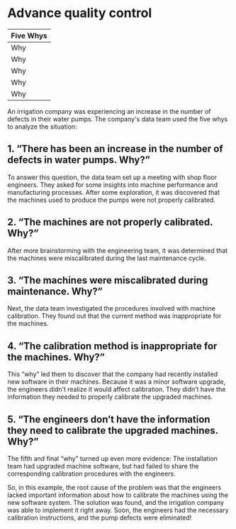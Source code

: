 # Advance quality control

|Five Whys|
|---|
|Why|
|Why|
|Why|
|Why|
|Why|

An irrigation company was experiencing an increase in the number of defects in their water pumps. The company's data team used the five whys to analyze the situation:

## 1. “There has been an increase in the number of defects in water pumps. Why?”

To answer this question, the data team set up a meeting with shop floor engineers. They asked for some insights into machine performance and manufacturing processes. After some exploration, it was discovered that the machines used to produce the pumps were not properly calibrated.

## 2. “The machines are not properly calibrated. Why?”

After more brainstorming with the engineering team, it was determined that the machines were miscalibrated during the last maintenance cycle.

## 3. “The machines were miscalibrated during maintenance. Why?”

Next, the data team investigated the procedures involved with machine calibration. They found out that the current method was inappropriate for the machines.

## 4. “The calibration method is inappropriate for the machines. Why?”

This “why” led them to discover that the company had recently installed new software in their machines. Because it was a minor software upgrade, the engineers didn’t realize it would affect calibration. They didn’t have the information they needed to properly calibrate the upgraded machines. 

## 5. “The engineers don’t have the information they need to calibrate the upgraded machines. Why?”

The fifth and final “why” turned up even more evidence: The installation team had upgraded machine software, but had failed to share the corresponding calibration procedures with the engineers. 

So, in this example, the root cause of the problem was that the engineers lacked important information about how to calibrate the machines using the new software system. The solution was found, and the irrigation company was able to implement it right away. Soon, the engineers had the necessary calibration instructions, and the pump defects were eliminated!